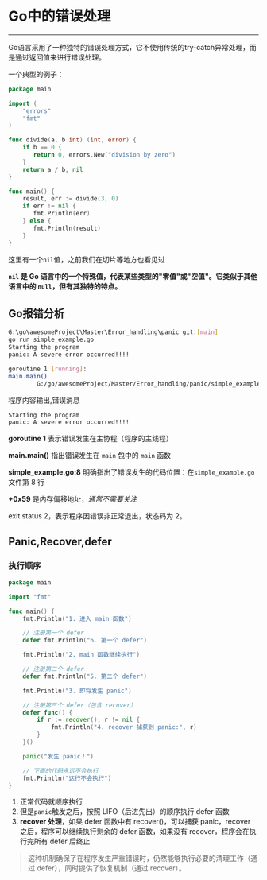 # Go中的错误处理

---

Go语言采用了一种独特的错误处理方式，它不使用传统的try-catch异常处理，而是通过返回值来进行错误处理。

一个典型的例子：

```go
package main

import (
    "errors"
    "fmt"
)

func divide(a, b int) (int, error) {
    if b == 0 {
       return 0, errors.New("division by zero")
    }
    return a / b, nil
}

func main() {
    result, err := divide(3, 0)
    if err != nil {
       fmt.Println(err)
    } else {
       fmt.Println(result)
    }
}
```

这里有一个`nil`值，之前我们在切片等地方也看见过

**`nil` 是 Go 语言中的一个特殊值，代表某些类型的"零值"或"空值"。它类似于其他语言中的 `null`，但有其独特的特点。**



## Go报错分析

```bash
G:\go\awesomeProject\Master\Error_handling\panic git:[main]
go run simple_example.go
Starting the program
panic: A severe error occurred!!!!

goroutine 1 [running]:
main.main()
        G:/go/awesomeProject/Master/Error_handling/panic/simple_example.go:8 +0x59
```

程序内容输出,错误消息

```bash
Starting the program
panic: A severe error occurred!!!!
```

**goroutine 1** 表示错误发生在主协程（程序的主线程）

**main.main()** 指出错误发生在 `main` 包中的 `main` 函数

**simple_example.go:8** 明确指出了错误发生的代码位置：在`simple_example.go`文件第 8 行

**+0x59** 是内存偏移地址，*通常不需要关注*

exit status 2，表示程序因错误非正常退出，状态码为 2。



## Panic,Recover,defer

### 执行顺序

```go
package main

import "fmt"

func main() {
	fmt.Println("1. 进入 main 函数")

	// 注册第一个 defer
	defer fmt.Println("6. 第一个 defer")

	fmt.Println("2. main 函数继续执行")

	// 注册第二个 defer
	defer fmt.Println("5. 第二个 defer")

	fmt.Println("3. 即将发生 panic")

	// 注册第三个 defer（包含 recover）
	defer func() {
		if r := recover(); r != nil {
			fmt.Println("4. recover 捕获到 panic:", r)
		}
	}()

	panic("发生 panic！")

	// 下面的代码永远不会执行
	fmt.Println("这行不会执行")
}
```

1. 正常代码就顺序执行
2. 但是`panic`触发之后，按照 LIFO（后进先出）的顺序执行 defer 函数
3. **recover 处理**，如果 defer 函数中有 recover()，可以捕获 panic，recover 之后，程序可以继续执行剩余的 defer 函数，如果没有 recover，程序会在执行完所有 defer 后终止

> 这种机制确保了在程序发生严重错误时，仍然能够执行必要的清理工作（通过 defer），同时提供了恢复机制（通过 recover）。
